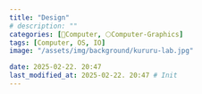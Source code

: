 ```yaml
---
title: "Design"
# description: ""
categories: [💫Computer, 🌕Computer-Graphics]
tags: [Computer, OS, IO]
image: "/assets/img/background/kururu-lab.jpg"

date: 2025-02-22. 20:47
last_modified_at: 2025-02-22. 20:47 # Init
---
```

